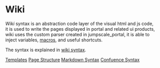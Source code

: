 Wiki
====

*Wiki* syntax is an abstraction code layer of the visual html and js code,   
it is used to write the pages displayed in portal and related ui products,  
wiki uses the custom parser created in jumpscale_portal, it is able to     
inject variables, [macros](https://gig.gitbooks.io/jumpscale8/content/Portal/Macros/Macros.html), and useful shortcuts.  

The syntax is explained in [wiki syntax](https://gig.gitbooks.io/jumpscale8/content/Portal/Wiki/Wiki%20Syntax%20Confluence.html).

[Templates](Templates.md)
[Page Structure](Pagestructure.md)
[Markdown Syntax](Markdown.md)
[Confuence Syntax](Contluence.md)